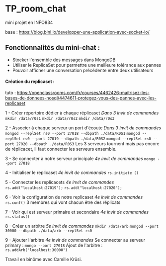 # TP_room_chat

mini projet en INFO834

base : https://blog.bini.io/developper-une-application-avec-socket-io/



## Fonctionnalités du mini-chat :

- Stocker l'ensemble des messages dans MongoDB
- Utiliser le ReplicaSet pour permettre une meilleure tolérance aux pannes
- Pouvoir afficher une conversation précédente entre deux utilisateurs

#### Création du replicaset :

tuto : https://openclassrooms.com/fr/courses/4462426-maitrisez-les-bases-de-donnees-nosql/4474611-protegez-vous-des-pannes-avec-les-replicaset

1 - Créer répertoire dédier à chaque réplicaset
*Dans 3 invit de commandes*
```mkdir /data/r0s1```
```mkdir /data/r0s2```
```mkdir /data/r0s3```

2 - Associer à chaque serveur un port d'écoute
*Dans 3 invit de commandes*
```mongod --replSet rs0 --port 27018 --dbpath ./data/R0S1```
```mongod --replSet rs0 --port 27019 --dbpath ./data/R0S2```
```mongod --replSet rs0 --port 27020 --dbpath ./data/R0S3```
Les 3 serveurs tournent mais pas encore de réplicacet, il faut connecter les serveurs ensemble.

3 - Se connecter à notre serveur principale
*4e invit de commandes*
```mongo --port 27018```

4 - Initialiser le replicaset
*4e invit de commandes* 
```rs.initiate ()```

5 - Connecter les replicacets
*4e invit de commandes*
```rs.add("localhost:27019");```
```rs.add("localhost:27020");```

6 - Voir la configuration de notre replicaset
*4e invit de commandes*
```rs.conf()```
3 membres qui vont chacun être des réplicats

7 - Voir qui est serveur primaire et secondaire
*4e invit de commandes*
```rs.status()```

8 - Créer un arbitre
*5e invit de commandes*
```mkdir /data/arb```
```mongod --port 30000 --dbpath ./data/arb --replSet rs0```

9 - Ajouter l'arbitre
*4e invit de commandes*
Se connecter au serveur primary :
```mongo --port 27018```
Ajout de l'arbitre :
```rs.addArb("localhost:30000")```



Travail en binôme avec Camille Krüsi.
